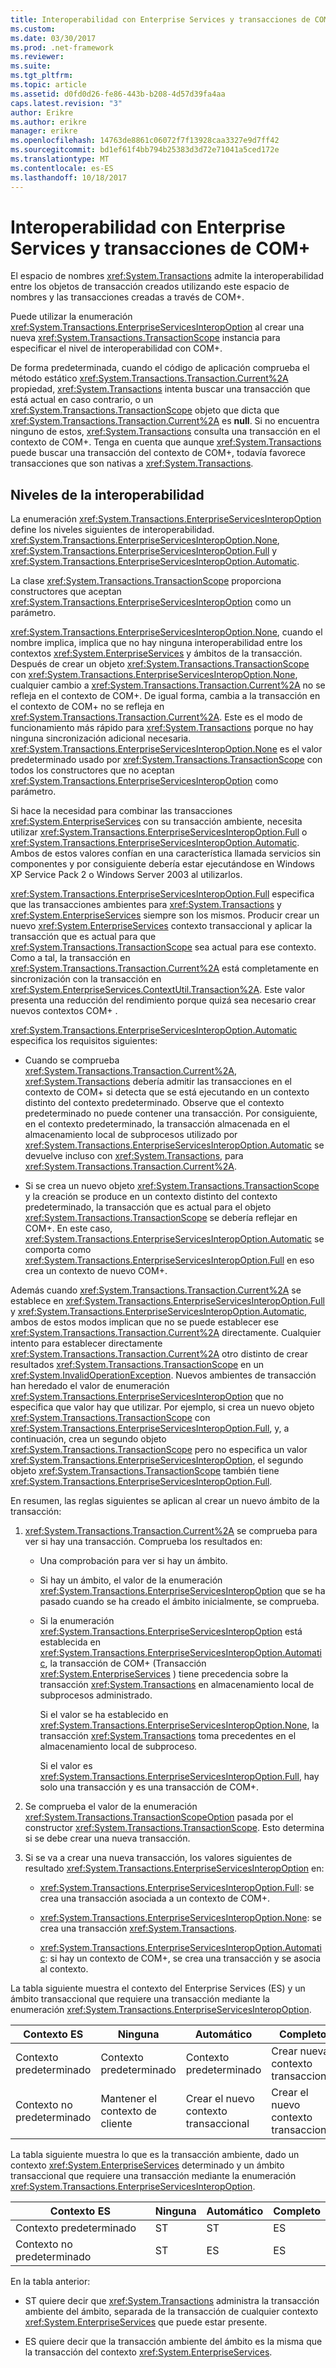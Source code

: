 ```yaml
---
title: Interoperabilidad con Enterprise Services y transacciones de COM+
ms.custom: 
ms.date: 03/30/2017
ms.prod: .net-framework
ms.reviewer: 
ms.suite: 
ms.tgt_pltfrm: 
ms.topic: article
ms.assetid: d0fd0d26-fe86-443b-b208-4d57d39fa4aa
caps.latest.revision: "3"
author: Erikre
ms.author: erikre
manager: erikre
ms.openlocfilehash: 14763de8861c06072f7f13928caa3327e9d7ff42
ms.sourcegitcommit: bd1ef61f4bb794b25383d3d72e71041a5ced172e
ms.translationtype: MT
ms.contentlocale: es-ES
ms.lasthandoff: 10/18/2017
---
```

# <a name="interoperability-with-enterprise-services-and-com-transactions"></a>Interoperabilidad con Enterprise Services y transacciones de COM+
El espacio de nombres <xref:System.Transactions> admite la interoperabilidad entre los objetos de transacción creados utilizando este espacio de nombres y las transacciones creadas a través de COM+.  
  
 Puede utilizar la enumeración <xref:System.Transactions.EnterpriseServicesInteropOption> al crear una nueva <xref:System.Transactions.TransactionScope> instancia para especificar el nivel de interoperabilidad con COM+.  
  
 De forma predeterminada, cuando el código de aplicación comprueba el método estático <xref:System.Transactions.Transaction.Current%2A> propiedad, <xref:System.Transactions> intenta buscar una transacción que está actual en caso contrario, o un <xref:System.Transactions.TransactionScope> objeto que dicta que <xref:System.Transactions.Transaction.Current%2A> es **null**. Si no encuentra ninguno de estos, <xref:System.Transactions> consulta una transacción en el contexto de COM+. Tenga en cuenta que aunque <xref:System.Transactions> puede buscar una transacción del contexto de COM+, todavía favorece transacciones que son nativas a <xref:System.Transactions>.  
  
## <a name="interoperability-levels"></a>Niveles de la interoperabilidad  
 La enumeración <xref:System.Transactions.EnterpriseServicesInteropOption> define los niveles siguientes de interoperabilidad. <xref:System.Transactions.EnterpriseServicesInteropOption.None>, <xref:System.Transactions.EnterpriseServicesInteropOption.Full> y <xref:System.Transactions.EnterpriseServicesInteropOption.Automatic>.  
  
 La clase <xref:System.Transactions.TransactionScope> proporciona constructores que aceptan <xref:System.Transactions.EnterpriseServicesInteropOption> como un parámetro.  
  
 <xref:System.Transactions.EnterpriseServicesInteropOption.None>, cuando el nombre implica, implica que no hay ninguna interoperabilidad entre los contextos <xref:System.EnterpriseServices> y ámbitos de la transacción. Después de crear un objeto <xref:System.Transactions.TransactionScope> con <xref:System.Transactions.EnterpriseServicesInteropOption.None>, cualquier cambio a <xref:System.Transactions.Transaction.Current%2A> no se refleja en el contexto de COM+. De igual forma, cambia a la transacción en el contexto de COM+ no se refleja en <xref:System.Transactions.Transaction.Current%2A>. Este es el modo de funcionamiento más rápido para <xref:System.Transactions> porque no hay ninguna sincronización adicional necesaria. <xref:System.Transactions.EnterpriseServicesInteropOption.None> es el valor predeterminado usado por <xref:System.Transactions.TransactionScope> con todos los constructores que no aceptan <xref:System.Transactions.EnterpriseServicesInteropOption> como parámetro.  
  
 Si hace la necesidad para combinar las transacciones <xref:System.EnterpriseServices> con su transacción ambiente, necesita utilizar <xref:System.Transactions.EnterpriseServicesInteropOption.Full> o <xref:System.Transactions.EnterpriseServicesInteropOption.Automatic>. Ambos de estos valores confían en una característica llamada servicios sin componentes y por consiguiente debería estar ejecutándose en Windows XP Service Pack 2 o Windows Server 2003 al utilizarlos.  
  
 <xref:System.Transactions.EnterpriseServicesInteropOption.Full> especifica que las transacciones ambientes para <xref:System.Transactions> y <xref:System.EnterpriseServices> siempre son los mismos. Producir crear un nuevo <xref:System.EnterpriseServices> contexto transaccional y aplicar la transacción que es actual para que <xref:System.Transactions.TransactionScope> sea actual para ese contexto. Como a tal, la transacción en <xref:System.Transactions.Transaction.Current%2A> está completamente en sincronización con la transacción en <xref:System.EnterpriseServices.ContextUtil.Transaction%2A>. Este valor presenta una reducción del rendimiento porque quizá sea necesario crear nuevos contextos COM+ .  
  
 <xref:System.Transactions.EnterpriseServicesInteropOption.Automatic> especifica los requisitos siguientes:  
  
-   Cuando se comprueba <xref:System.Transactions.Transaction.Current%2A>, <xref:System.Transactions> debería admitir las transacciones en el contexto de COM+ si detecta que se está ejecutando en un contexto distinto del contexto predeterminado. Observe que el contexto predeterminado no puede contener una transacción. Por consiguiente, en el contexto predeterminado, la transacción almacenada en el almacenamiento local de subprocesos utilizado por <xref:System.Transactions.EnterpriseServicesInteropOption.Automatic> se devuelve incluso con <xref:System.Transactions>, para <xref:System.Transactions.Transaction.Current%2A>.  
  
-   Si se crea un nuevo objeto <xref:System.Transactions.TransactionScope> y la creación se produce en un contexto distinto del contexto predeterminado, la transacción que es actual para el objeto <xref:System.Transactions.TransactionScope> se debería reflejar en COM+. En este caso, <xref:System.Transactions.EnterpriseServicesInteropOption.Automatic> se comporta como <xref:System.Transactions.EnterpriseServicesInteropOption.Full> en eso crea un contexto de nuevo COM+.  
  
 Además cuando <xref:System.Transactions.Transaction.Current%2A> se establece en <xref:System.Transactions.EnterpriseServicesInteropOption.Full> y <xref:System.Transactions.EnterpriseServicesInteropOption.Automatic>, ambos de estos modos implican que no se puede establecer ese <xref:System.Transactions.Transaction.Current%2A> directamente.  Cualquier intento para establecer directamente <xref:System.Transactions.Transaction.Current%2A> otro distinto de crear resultados <xref:System.Transactions.TransactionScope> en un <xref:System.InvalidOperationException>. Nuevos ambientes de transacción han heredado el valor de enumeración <xref:System.Transactions.EnterpriseServicesInteropOption> que no especifica que valor hay que utilizar. Por ejemplo, si crea un nuevo objeto <xref:System.Transactions.TransactionScope> con <xref:System.Transactions.EnterpriseServicesInteropOption.Full>, y, a continuación, crea un segundo objeto <xref:System.Transactions.TransactionScope> pero no especifica un valor <xref:System.Transactions.EnterpriseServicesInteropOption>, el segundo objeto <xref:System.Transactions.TransactionScope> también tiene <xref:System.Transactions.EnterpriseServicesInteropOption.Full>.  
  
 En resumen, las reglas siguientes se aplican al crear un nuevo ámbito de la transacción:  
  
1.  <xref:System.Transactions.Transaction.Current%2A> se comprueba para ver si hay una transacción. Comprueba los resultados en:  
  
    -   Una comprobación para ver si hay un ámbito.  
  
    -   Si hay un ámbito, el valor de la enumeración <xref:System.Transactions.EnterpriseServicesInteropOption> que se ha pasado cuando se ha creado el ámbito inicialmente, se comprueba.  
  
    -   Si la enumeración <xref:System.Transactions.EnterpriseServicesInteropOption> está establecida en <xref:System.Transactions.EnterpriseServicesInteropOption.Automatic>, la transacción de COM+ (Transacción <xref:System.EnterpriseServices> ) tiene precedencia sobre la transacción <xref:System.Transactions> en almacenamiento local de subprocesos administrado.  
  
         Si el valor se ha establecido en <xref:System.Transactions.EnterpriseServicesInteropOption.None>, la transacción <xref:System.Transactions> toma precedentes en el almacenamiento local de subproceso.  
  
         Si el valor es <xref:System.Transactions.EnterpriseServicesInteropOption.Full>, hay solo una transacción y es una transacción de COM+.  
  
2.  Se comprueba el valor de la enumeración <xref:System.Transactions.TransactionScopeOption> pasada por el constructor <xref:System.Transactions.TransactionScope>. Esto determina si se debe crear una nueva transacción.  
  
3.  Si se va a crear una nueva transacción, los valores siguientes de resultado <xref:System.Transactions.EnterpriseServicesInteropOption> en:  
  
    -   <xref:System.Transactions.EnterpriseServicesInteropOption.Full>: se crea una transacción asociada a un contexto de COM+.  
  
    -   <xref:System.Transactions.EnterpriseServicesInteropOption.None>: se crea una transacción <xref:System.Transactions>.  
  
    -   <xref:System.Transactions.EnterpriseServicesInteropOption.Automatic>: si hay un contexto de COM+, se crea una transacción y se asocia al contexto.  
  
 La tabla siguiente muestra el contexto del Enterprise Services (ES) y un ámbito transaccional que requiere una transacción mediante la enumeración <xref:System.Transactions.EnterpriseServicesInteropOption>.  
  
|Contexto ES|Ninguna|Automático|Completo|  
|----------------|----------|---------------|----------|  
|Contexto predeterminado|Contexto predeterminado|Contexto predeterminado|Crear nueva <br />contexto transaccional|  
|Contexto no predeterminado|Mantener el contexto de cliente|Crear el nuevo contexto transaccional|Crear el nuevo contexto transaccional|  
  
 La tabla siguiente muestra lo que es la transacción ambiente, dado un contexto <xref:System.EnterpriseServices> determinado y un ámbito transaccional que requiere una transacción mediante la enumeración <xref:System.Transactions.EnterpriseServicesInteropOption>.  
  
|Contexto ES|Ninguna|Automático|Completo|  
|----------------|----------|---------------|----------|  
|Contexto predeterminado|ST|ST|ES|  
|Contexto no predeterminado|ST|ES|ES|  
  
 En la tabla anterior:  
  
-   ST quiere decir que <xref:System.Transactions> administra la transacción ambiente del ámbito, separada de la transacción de cualquier contexto <xref:System.EnterpriseServices> que puede estar presente.  
  
-   ES quiere decir que la transacción ambiente del ámbito es la misma que la transacción del contexto <xref:System.EnterpriseServices>.
